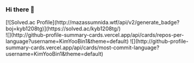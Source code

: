 ### Hi there 👋

<!--
**KimYooBin1/KimYooBin1** is a ✨ _special_ ✨ repository because its `README.md` (this file) appears on your GitHub profile.

Here are some ideas to get you started:

- 🔭 I’m currently working on ...
- 🌱 I’m currently learning ...
- 👯 I’m looking to collaborate on ...
- 🤔 I’m looking for help with ...
- 💬 Ask me about ...
- 📫 How to reach me: ...
- 😄 Pronouns: ...
- ⚡ Fun fact: ...
-->
<div>
  [![Solved.ac Profile](http://mazassumnida.wtf/api/v2/generate_badge?boj=kyb1208tg)](https://solved.ac/kyb1208tg/)  
</div>
<div>
  ![](http://github-profile-summary-cards.vercel.app/api/cards/repos-per-language?username=KimYooBin1&theme=default)
  ![](http://github-profile-summary-cards.vercel.app/api/cards/most-commit-language?username=KimYooBin1&theme=default)
</div>
